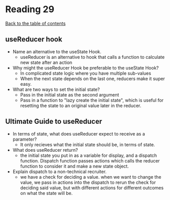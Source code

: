 # Reading 29

[Back to the table of contents](../../README.md)

## useReducer hook

- Name an alternative to the useState Hook.
  - useReducer is an alternative to hook that calls a function to calculate new state after an action
- Why might the useReducer Hook be preferable to the useState Hook?
  - In complicated state logic where you have multiple sub-values
  - When the next state depends on the last one, reducers make it super easy.
- What are two ways to set the initial state?
  - Pass in the initial state as the second argument
  - Pass in a function to "lazy create the initial state", which is useful for resetting the state to an original value later in the reducer.

## Ultimate Guide to useReducer

- In terms of state, what does useReducer expect to receive as a parameter?
  - It only recieves what the initial state should be, in terms of state.
- What does useReducer return?
  - the initial state you put in as a variable for display, and a dispatch function. Dispatch function passes actions which calls the reducer function to consider it and make a new state object.
- Explain dispatch to a non-technical recruiter.
  - we have a check for deciding a value. when we want to change the value, we pass in actions into the dispatch to rerun the check for deciding said value, but with different actions for different outcomes on what the state will be.
